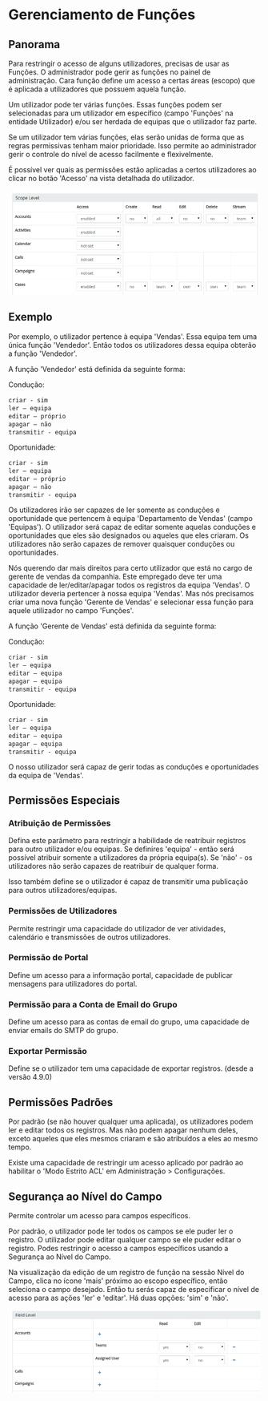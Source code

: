 # Gerenciamento de Funções

## Panorama

Para restringir o acesso de alguns utilizadores, precisas de usar as Funções. O administrador pode gerir as funções no painel de administração. Cara função define um acesso a certas áreas (escopo) que é aplicada a utilizadores que possuem aquela função.

Um utilizador pode ter várias funções. Essas funções podem ser selecionadas para um utilizador em específico (campo 'Funções' na entidade Utilizador) e/ou ser herdada de equipas que o utilizador faz parte.

Se um utilizador tem várias funções, elas serão unidas de forma que as regras permissivas tenham maior prioridade. Isso permite ao administrador gerir o controle do nível de acesso facilmente e flexivelmente.

É possível ver quais as permissões estão aplicadas a certos utilizadores ao clicar no botão 'Acesso' na vista detalhada do utilizador.

![1](https://raw.githubusercontent.com/espocrm/documentation/master/docs/_static/images/administration/roles-management/scope-level.png)

## Exemplo

Por exemplo, o utilizador pertence à equipa 'Vendas'. Essa equipa tem uma única função 'Vendedor'. Então todos os utilizadores dessa equipa obterão a função 'Vendedor'.

A função 'Vendedor' está definida da seguinte forma:

Condução:
```
criar - sim
ler – equipa
editar – próprio
apagar – não
transmitir - equipa
```

Oportunidade:
```
criar - sim
ler – equipa
editar – próprio
apagar – não
transmitir - equipa
```
Os utilizadores irão ser capazes de ler somente as conduções e oportunidade que pertencem à equipa 'Departamento de Vendas' (campo 'Equipas').
O utilizador será capaz de editar somente aquelas conduções e oportunidades que eles são designados ou aqueles que eles criaram.
Os utilizadores não serão capazes de remover quaisquer conduções ou oportunidades.

Nós querendo dar mais direitos para certo utilizador que está no cargo de gerente de vendas da companhia. Este empregado deve ter uma capacidade de ler/editar/apagar todos os registros da equipa 'Vendas'. O utilizador deveria pertencer à nossa equipa 'Vendas'. Mas nós precisamos criar uma nova função 'Gerente de Vendas' e selecionar essa função para aquele utilizador no campo 'Funções'.

A função 'Gerente de Vendas' está definida da seguinte forma:

Condução:
```
criar - sim
ler – equipa
editar – equipa
apagar – equipa
transmitir - equipa
```

Oportunidade:
```
criar - sim
ler – equipa
editar – equipa
apagar – equipa
transmitir - equipa
```

O nosso utilizador será capaz de gerir todas as conduções e oportunidades da equipa de 'Vendas'.

## Permissões Especiais

### Atribuição de Permissões

Defina este parâmetro para restringir a habilidade de reatribuir registros para outro utilizador e/ou equipas. Se definires 'equipa' - então será possível atribuir somente a utilizadores da própria equipa(s). Se 'não' - os utilizadores não serão capazes de reatribuir de qualquer forma.

Isso também define se o utilizador é capaz de transmitir uma publicação para outros utilizadores/equipas.

### Permissões de Utilizadores

Permite restringir uma capacidade do utilizador de ver atividades, calendário e transmissões de outros utilizadores.

### Permissão de Portal

Define um acesso para a informação portal, capacidade de publicar mensagens para utilizadores do portal.

### Permissão para a Conta de Email do Grupo

Define um acesso para as contas de email do grupo, uma capacidade de enviar emails do SMTP do grupo.

### Exportar Permissão

Define se o utilizador tem uma capacidade de exportar registros. (desde a versão 4.9.0)

## Permissões Padrões 

Por padrão (se não houver qualquer uma aplicada), os utilizadores podem ler e editar todos os registros. Mas não podem apagar nenhum deles, exceto aqueles que eles mesmos criaram e são atribuídos a eles ao mesmo tempo.

Existe uma capacidade de restringir um acesso aplicado por padrão ao habilitar o 'Modo Estrito ACL' em Administração > Configurações.

## Segurança ao Nível do Campo

Permite controlar um acesso para campos específicos.

Por padrão, o utilizador pode ler todos os campos se ele puder ler o registro. O utilizador pode editar qualquer campo se ele puder editar o registro. Podes restringir o acesso a campos específicos usando a Segurança ao Nível do Campo.

Na visualização da edição de um registro de função na sessão Nível do Campo, clica no ícone 'mais' próximo ao escopo específico, então seleciona o campo desejado. Então tu serás capaz de especificar o nível de acesso para as ações 'ler' e 'editar'. Há duas opções: 'sim' e 'não'.

![2](https://raw.githubusercontent.com/espocrm/documentation/master/docs/_static/images/administration/roles-management/field-level-secutiry.png)
